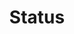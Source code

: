 ---
layout: pattern.njk
tags: 
    - lean_fr
    - lean_components_fr
    - page
key: status-lean_fr
title: Status
parent: components-lean_fr
image: lean/overview/status.webp
keywords: status, valid, invalid, warning
order: 250
availablelanguages: 
    - de
    - en
---